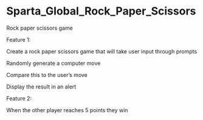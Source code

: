 # Sparta_Global_Rock_Paper_Scissors

Rock paper scissors game

Feature 1:

Create a rock paper scissors game that will take user input through prompts

Randomly generate a computer move

Compare this to the user’s move

Display the result in an alert

Feature 2:

When the other player reaches 5 points they win
